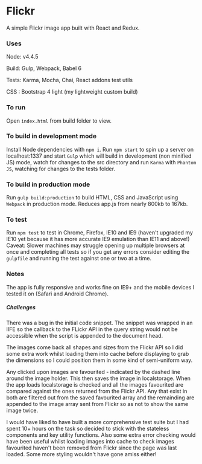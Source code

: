 # Flickr

A simple Flickr image app built with React and Redux.

### Uses

Node: v4.4.5

Build: Gulp, Webpack, Babel 6

Tests: Karma, Mocha, Chai, React addons test utils

CSS : Bootstrap 4 light (my lightweight custom build)

### To run

Open `index.html` from build folder to view.

### To build in development mode

Install Node dependencies with `npm i`. Run `npm start` to spin up a server on localhost:1337 and start `Gulp` which will build in development (non minified JS) mode, watch for changes to the src directory and run `Karma` with `Phantom JS`, watching for changes to the tests folder.

### To build in production mode

Run `gulp build:production` to build HTML, CSS and JavaScript using `Webpack` in production mode. Reduces app.js from nearly 800kb to 167kb.

### To test

Run `npm test` to test in Chrome, Firefox, IE10 and IE9 (haven't upgraded my IE10 yet because it has more accurate IE9 emulation than IE11 and above!)
Caveat: Slower machines may struggle opening up multiple browsers at once and completing all tests so if you get any errors consider editing the `gulpfile` and running the test against one or two at a time.

### Notes

The app is fully responsive and works fine on IE9+ and the mobile devices I tested it on (Safari and Android Chrome).

##### Challenges

There was a bug in the initial code snippet. The snippet was wrapped in an IIFE so the callback to the FLickr API in the query string would not be accessible when the script is appended to the document head.

The images come back all shapes and sizes from the Flickr API so I did some extra work whilst loading them into cache before displaying to grab the dimensions so I could position them in some kind of semi-uniform way.

Any clicked upon images are favourited - indicated by the dashed line around the image holder. This then saves the image in localstorage. When the app loads localstorage is checked and all the images favourited are compared against the ones returned from the Flickr API. Any that exist in both are filtered out from the saved favourited array and the remainding are appended to the image array sent from Flickr so as not to show the same image twice.

I would have liked to have built a more comprehensive test suite but I had spent 10+ hours on the task so decided to stick with the stateless components and key utility functions. Also some extra error checking would have been useful whilst loading images into cache to check images favourited haven't been removed from Flickr since the page was last loaded. Some more styling wouldn't have gone amiss either!




